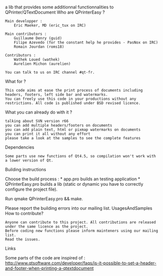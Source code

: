 a lib that provides some additionnal functionnalities to QPrinter/QTextDocument
Who are QPrinterEasy ?

    Main developper :
        Eric Maeker, MD (eric_tux on IRC)

    Main contributors :
        Guillaume Denry (guid)
        Filipe Azevedo (for the constant help he provides - PasNox on IRC)
        Romain Jourdan (roms18)

    Contributors :
        Wathek Loued (wathek)
        Aurelien Michon (aurelien)

    You can talk to us on IRC channel #qt-fr.

What for ?

    This code aims at ease the print process of documents including headers, footers, left side bar and watermarks.
    You can freely use this code in your productions without any restrictions. All code is published under BSD revised licence.

What you can already do with it ?

    talking about SVN version r66
    you can add multiple headers/footers on documents
    you can add plain text, html or pixmap watermarks on documents
    you can print it all without any effort
    please take a look at the samples to see the complete features

Dependencies

    Some parts use new functions of Qt4.5, so compilation won't work with a lower version of Qt.

Building instructions

Choose the build process : * app.pro builds an testing application * QPrinterEasy.pro builds a lib (static or dynamic you have to correctly configure the project file).

Run qmake QPrinterEasy.pro && make.

Please report the building errors into our mailing list.
UsagesAndSamples
How to contribute?

    Anyone can contribute to this project. All contributions are released under the same licence as the project.
    Before coding new functions please inform mainteners using our mailing list.
    Read the issues.

Links

Some parts of the code are inspired of : http://www.qtsoftware.com/developer/faqs/is-it-possible-to-set-a-header-and-footer-when-printing-a-qtextdocument
